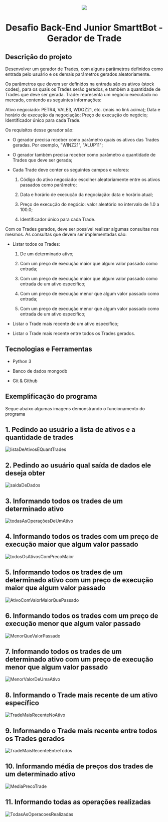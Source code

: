 <p align="center">
  <img src="https://user-images.githubusercontent.com/76957963/167670905-17547d0c-c046-415d-bbd6-adb4c84afbb8.png">
</p>

<h1 align="center"> Desafio Back-End Junior SmarttBot - Gerador de Trade </h1>
<h2> Descrição do projeto </h2>

Desenvolver um gerador de Trades, com alguns parâmetros definidos como entrada pelo usuário e os demais parâmetros gerados aleatoriamente.

Os parâmetros que devem ser definidos na entrada são os ativos (stock codes), para os quais os Trades serão gerados, e também a quantidade de Trades que deve ser gerada.
Trade: representa um negócio executado no mercado, contendo as seguintes informações:

Ativo negociado: PETR4, VALE3, WDOZ21, etc. (mais no link acima);
Data e horário de execução da negociação;
Preço de execução do negócio;
Identificador único para cada Trade.

Os requisitos desse gerador são:

  - O gerador precisa receber como parâmetro quais os ativos das Trades geradas. Por exemplo, "WINZ21", "ALUP11";
  
  - O gerador também precisa receber como parâmetro a quantidade de Trades que deve ser gerada;
  
  - Cada Trade deve conter os seguintes campos e valores:

    1. Código do ativo negociado: escolher aleatoriamente entre os ativos passados como parâmetro;
    
    2. Data e horário de execução da negociação: data e horário atual;
    
    3. Preço de execução do negócio: valor aleatório no intervalo de 1.0 a 100.0;
    
    4. Identificador único para cada Trade.


Com os Trades gerados, deve ser possível realizar algumas consultas nos mesmos. As consultas que devem ser implementadas são:

- Listar todos os Trades:

  1. De um determinado ativo;

  2. Com um preço de execução maior que algum valor passado como entrada;

  3. Com um preço de execução maior que algum valor passado como entrada de um ativo específico;

  4. Com um preço de execução menor que algum valor passado como entrada;

  5. Com um preço de execução menor que algum valor passado como entrada de um ativo específico;

- Listar o Trade mais recente de um ativo específico;

- Listar o Trade mais recente entre todos os Trades gerados. 

<h2> Tecnologias e Ferramentas </h2>

- Python 3

- Banco de dados mongodb

- Git & Github

<h2> Exemplificação do programa </h2>

Segue abaixo algumas imagens demonstrando o funcionamento do programa
<h2></h2>
<h2>1. Pedindo ao usuário a lista de ativos e a quantidade de trades</h2>

![listaDeAtivosEQuantTrades](https://user-images.githubusercontent.com/76957963/167684011-4af443d2-cf6e-450e-b68c-bd9f17286786.png)
<h2></h2>

<h2>2. Pedindo ao usuário qual saída de dados ele deseja obter</h2>

![saidaDeDados](https://user-images.githubusercontent.com/76957963/167684495-a99f12d8-2340-4df0-ae32-55643cbe65aa.png)
<h2></h2>

<h2>3. Informando todos os trades de um determinado ativo</h2>

![todasAsOperaçõesDeUmAtivo](https://user-images.githubusercontent.com/76957963/167685048-6c97ee22-3fe1-42a9-a083-4ce7ab1ce4d5.png)
<h2></h2>

<h2>4. Informando todos os trades com um preço de execução maior que algum valor passado</h2>

![todosOsAtivosComPrecoMaior](https://user-images.githubusercontent.com/76957963/167685456-fca5615a-8197-43af-828c-8d74b647710a.png)
<h2></h2>

<h2>5. Informando todos os trades de um determinado ativo com um preço de execução maior que algum valor passado</h2>

![AtivoComValorMaiorQuePassado](https://user-images.githubusercontent.com/76957963/167685950-f8bdea01-afb3-4fee-8129-121c17510379.png)
<h2></h2>

<h2>6. Informando todos os trades com um preço de execução menor que algum valor passado</h2>

![MenorQueValorPassado](https://user-images.githubusercontent.com/76957963/167686340-a1ebe988-d274-4b0d-94e8-f9cc912c3060.png)
<h2></h2>

<h2>7. Informando todos os trades de um determinado ativo com um preço de execução menor que algum valor passado</h2>

![MenorValorDeUmaAtivo](https://user-images.githubusercontent.com/76957963/167686901-37bc8776-a643-4f0c-b524-905ab296567f.png)
<h2></h2>

<h2>8. Informando o Trade mais recente de um ativo específico</h2>

![TradeMaisRecenteNoAtivo](https://user-images.githubusercontent.com/76957963/167687268-d5772da4-92b8-4a36-ab78-d6b3dedb1d77.png)
<h2></h2>

<h2>9. Informando o Trade mais recente entre todos os Trades gerados</h2>

![TradeMaisRecenteEntreTodos](https://user-images.githubusercontent.com/76957963/167687632-5c91061a-9e93-4d60-94fb-d50edc91247d.png)
<h2></h2>

<h2>10. Informando média de preços dos trades de um determinado ativo</h2>

![MediaPrecoTrade](https://user-images.githubusercontent.com/76957963/167687909-450f4a3f-6454-47d9-9e12-8b3f54ac050a.png)
<h2></h2>

<h2>11. Informando todas as operações realizadas</h2>

![TodasAsOperacoesRealizadas](https://user-images.githubusercontent.com/76957963/167688171-d1c87138-af35-4664-ad0e-e9bc72466635.png)
<h2></h2>
